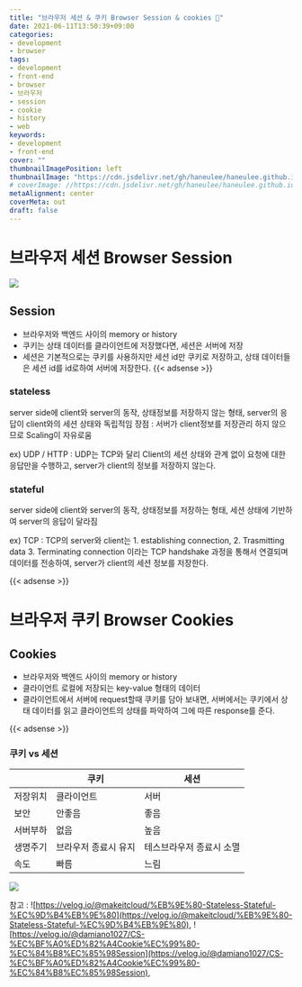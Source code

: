 ```yaml
---
title: "브라우저 세션 & 쿠키 Browser Session & cookies 🍪"
date: 2021-06-11T13:50:39+09:00
categories: 
- development
- browser
tags: 
- development
- front-end
- browser
- 브라우저
- session
- cookie
- history
- web
keywords: 
- development
- front-end
cover: ""
thumbnailImagePosition: left
thumbnailImage: "https://cdn.jsdelivr.net/gh/haneulee/haneulee.github.io/img/post/browser/img-1.png"
# coverImage: //https://cdn.jsdelivr.net/gh/haneulee/haneulee.github.io/img/post/hugo/github-site.png
metaAlignment: center
coverMeta: out
draft: false
---
```


<!--toc-->

# 브라우저 세션 Browser Session  
![](https://cdn.jsdelivr.net/gh/haneulee/haneulee.github.io/img/post/browser/img-1.png)

## Session
- 브라우저와 백엔드 사이의 memory or history
- 쿠키는 상태 데이터를 클라이언트에 저장했다면, 세션은 서버에 저장
- 세션은 기본적으로는 쿠키를 사용하지만 세션 id만 쿠키로 저장하고, 상태 데이터들은 세션 id를 id로하여 서버에 저장한다.
{{< adsense >}}


### stateless

server side에 client와 server의 동작, 상태정보를 저장하지 않는 형태, server의 응답이 client와의 세션 상태와 독립적임
장점 : 서버가 client정보를 저장관리 하지 않으므로 Scaling이 자유로움

ex)
UDP / HTTP : UDP는 TCP와 달리 Client의 세션 상태와 관계 없이 요청에 대한 응답만을 수행하고, server가 client의 정보를 저장하지 않는다.

### stateful

server side에 client와 server의 동작, 상태정보를 저장하는 형태, 세션 상태에 기반하여 server의 응답이 달라짐

ex)
TCP : TCP의 server와 client는 1. establishing connection, 2. Trasmitting data 3. Terminating connection 이라는 TCP handshake 과정을 통해서 연결되며 데이터를 전송하여, server가 client의 세션 정보를 저장한다.

{{< adsense >}}

# 브라우저 쿠키 Browser Cookies 


## Cookies
- 브라우저와 백엔드 사이의 memory or history
- 클라이언트 로컬에 저장되는 key-value 형태의 데이터
- 클라이언트에서 서버에 request할때 쿠키를 담아 보내면, 서버에서는 쿠키에서 상태 데이터를 읽고 클라이언트의 상태를 파악하여 그에 따른 response를 준다.

{{< adsense >}}


### 쿠키 vs 세션

||쿠키|세션|
|------|---|---|
|저장위치|클라이언트|서버|
|보안|안좋음|좋음|
|서버부하|없음|높음|
|생명주기|브라우저 종료시 유지|테스브라우저 종료시 소멸|
|속도|빠름|느림|

![](https://cdn.jsdelivr.net/gh/haneulee/haneulee.github.io/img/post/browser/img-2.png)

참고 : 
![https://velog.io/@makeitcloud/%EB%9E%80-Stateless-Stateful-%EC%9D%B4%EB%9E%80](https://velog.io/@makeitcloud/%EB%9E%80-Stateless-Stateful-%EC%9D%B4%EB%9E%80),
![https://velog.io/@damiano1027/CS-%EC%BF%A0%ED%82%A4Cookie%EC%99%80-%EC%84%B8%EC%85%98Session](https://velog.io/@damiano1027/CS-%EC%BF%A0%ED%82%A4Cookie%EC%99%80-%EC%84%B8%EC%85%98Session),